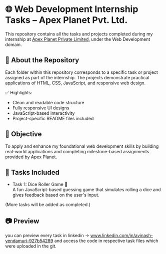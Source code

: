 # 🌐 Web Development Internship Tasks – Apex Planet Pvt. Ltd.

This repository contains all the tasks and projects completed during my internship at [Apex Planet Private Limited](https://www.linkedin.com/company/apex-planet-private-limited/), under the Web Development domain.

## 📁 About the Repository

Each folder within this repository corresponds to a specific task or project assigned as part of the internship. The projects demonstrate practical applications of HTML, CSS, JavaScript, and responsive web design.

✅ Highlights:
- Clean and readable code structure
- Fully responsive UI designs
- JavaScript-based interactivity
- Project-specific README files included

## 🎯 Objective

To apply and enhance my foundational web development skills by building real-world applications and completing milestone-based assignments provided by Apex Planet.

## 🧩 Tasks Included

- Task 1: Dice Roller Game 🎲  
  A fun JavaScript-based guessing game that simulates rolling a dice and gives feedback based on the user's input.

(More tasks will be added as completed.)

## 📷 Preview

you can preview every task in linkedin -> www.linkedin.com/in/avinash-yendamuri-927b54289 
and access the code in respective task files which were uploaded in the git.
